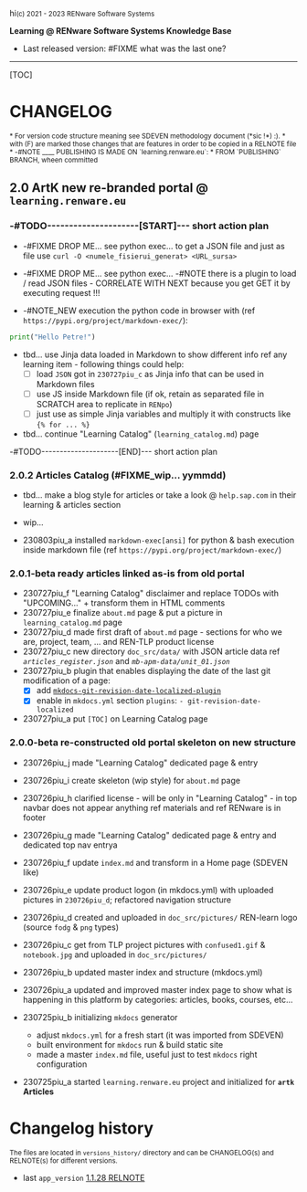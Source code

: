 hi<small>(c) 2021 - 2023 RENware Software Systems</small>

**Learning @ RENware Software Systems Knowledge Base**

* Last released version: #FIXME what was the last one?

***

[TOC]

# CHANGELOG

<small markdown>
* For version code structure meaning see SDEVEN methodology document (*sic !*) :).
* with (F) are marked those changes that are features in order to be copied in a RELNOTE file
* -#NOTE ____ PUBLISHING IS MADE ON `learning.renware.eu`:
    * FROM `PUBLISHING` BRANCH, wheen committed
</small>


## 2.0 ArtK new re-branded portal @ `learning.renware.eu`


### -#TODO---------------------[START]--- short action plan

* -#FIXME DROP ME... see python exec... to get a JSON file and just as file use `curl -O <numele_fisierui_generat> <URL_sursa>`
* -#FIXME DROP ME... see python exec... -#NOTE there is a plugin to load / read JSON files - CORRELATE WITH NEXT because you get GET it by executing request !!!

* -#NOTE_NEW execution the python code in browser with (ref `https://pypi.org/project/markdown-exec/`):
```python exec="on"
print("Hello Petre!")
```

* tbd... use Jinja data loaded in Markdown to show different info ref any learning item - following things could help:
   * [ ] load `JSON` got in `230727piu_c` as Jinja info that can be used in Markdown files
   * [ ] use JS inside Markdown file (if ok, retain as separated file in SCRATCH area to replicate in `RENpo`)
   * [ ] just use as simple Jinja variables and multiply it with constructs like `{% for ... %}`

* tbd... continue "Learning Catalog" (`learning_catalog.md`) page

-#TODO---------------------[END]--- short action plan





### 2.0.2 Articles Catalog (#FIXME_wip... yymmdd)

* tbd... make a blog style for articles or take a look @ `help.sap.com` in their learning & articles section

* wip...
* 230803piu_a installed `markdown-exec[ansi]` for python & bash execution inside markdown file (ref `https://pypi.org/project/markdown-exec/`)









### 2.0.1-beta ready articles linked as-is from old portal

* 230727piu_f "Learning Catalog" disclaimer and replace TODOs with "UPCOMING..." + transform them in HTML comments
* 230727piu_e finalize `about.md` page & put a picture in `learning_catalog.md` page
* 230727piu_d made first draft of `about.md` page - sections for who we are, project, team, ... and REN-TLP product license 
* 230727piu_c new directory `doc_src/data/` with JSON article data ref _`articles_register.json`_ and _`mb-apm-data/unit_01.json`_
* 230727piu_b plugin that enables displaying the date of the last git modification of a page:
    * [x] add [`mkdocs-git-revision-date-localized-plugin`](https://github.com/timvink/mkdocs-git-revision-date-localized-plugin)
    * [x] enable in `mkdocs.yml` section `plugins`: `- git-revision-date-localized`
* 230727piu_a put `[TOC]` on Learning Catalog page







### 2.0.0-beta re-constructed old portal skeleton on new structure

* 230726piu_j made "Learning Catalog" dedicated page & entry
* 230726piu_i create skeleton (wip style) for `about.md` page
* 230726piu_h clarified license - will be only in "Learning Catalog" - in top navbar does not appear anything ref materials and ref RENware is in footer
* 230726piu_g made "Learning Catalog" dedicated page & entry and dedicated top nav entrya
* 230726piu_f update `index.md` and transform in a Home page (SDEVEN like)
* 230726piu_e update product logon (in mkdocs.yml) with uploaded pictures in `230726piu_d`; refactored navigation structure

* 230726piu_d created and uploaded in `doc_src/pictures/`  REN-learn logo (source `fodg` & `png` types)
* 230726piu_c get from TLP project pictures with `confused1.gif` & `notebook.jpg` and uploaded in `doc_src/pictures/`
* 230726piu_b updated master index and structure (mkdocs.yml)
* 230726piu_a updated and improved master index page to show what is happening in this platform by categories: articles, books, courses, etc...
* 230725piu_b initializing `mkdocs` generator
    * adjust `mkdocs.yml` for a fresh start (it was imported from SDEVEN)
    * built environment for `mkdocs` run & build static site
    * made a master `index.md` file, useful just to test `mkdocs` right configuration
* 230725piu_a started `learning.renware.eu` project and initialized for **`artk` Articles**










# Changelog history

<small markdown>The files are located in `versions_history/` directory and can be CHANGELOG(s) and RELNOTE(s) for different versions.</small>

* last `app_version` [1.1.28 RELNOTE](versions_history/1.1.28_relnote.md)

